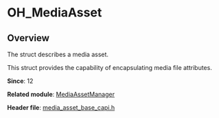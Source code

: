 # OH_MediaAsset

## Overview

The struct describes a media asset.

This struct provides the capability of encapsulating media file attributes.

**Since**: 12

**Related module**: [MediaAssetManager](capi-mediaassetmanager.md)

**Header file**: [media_asset_base_capi.h](capi-media-asset-base-capi-h.md)
